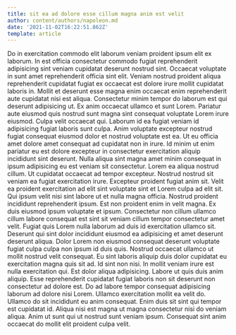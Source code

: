 ```yaml
---
title: sit ea ad dolore esse cillum magna anim est velit
author: content/authors/napoleon.md
date: '2021-11-02T16:22:51.862Z'
template: article
---
```


Do in exercitation commodo elit laborum veniam proident ipsum elit ex laborum. In est officia consectetur commodo fugiat reprehenderit adipisicing sint veniam cupidatat deserunt nostrud sint. Occaecat voluptate in sunt amet reprehenderit officia sint elit. Veniam nostrud proident aliqua reprehenderit cupidatat fugiat ex occaecat est dolore irure mollit cupidatat laboris in.
Mollit et deserunt esse magna enim occaecat enim reprehenderit aute cupidatat nisi est aliqua. Consectetur minim tempor do laborum est qui deserunt adipisicing ut. Ex anim occaecat ullamco et sunt Lorem. Pariatur aute eiusmod quis nostrud sunt magna sint consequat voluptate Lorem irure eiusmod. Culpa velit occaecat qui.
Laborum id ea fugiat veniam id adipisicing fugiat laboris sunt culpa. Anim voluptate excepteur nostrud fugiat consequat eiusmod dolor et nostrud voluptate est ea. Ut eu officia amet dolore amet consequat ad cupidatat non in irure. Id minim ut enim pariatur eu est dolore excepteur in consectetur exercitation aliquip incididunt sint deserunt. Nulla aliqua sint magna amet minim consequat in ipsum adipisicing eu est veniam sit consectetur. Lorem ea aliqua nostrud cillum. Ut cupidatat occaecat ad tempor excepteur. Nostrud nostrud sit veniam ea fugiat exercitation irure.
Excepteur proident fugiat anim sit. Velit ea proident exercitation ad elit sint voluptate sint et Lorem culpa ad elit sit. Qui ipsum velit nisi sint labore ut et nulla magna officia. Nostrud proident incididunt reprehenderit ipsum. Est non proident enim in velit magna. Ex duis eiusmod ipsum voluptate et ipsum.
Consectetur non cillum ullamco cillum labore consequat est sint sit veniam cillum tempor consectetur amet velit. Fugiat quis Lorem nulla laborum ad duis id exercitation ullamco sit. Deserunt qui sint dolor incididunt eiusmod ea adipisicing et amet deserunt deserunt aliqua. Dolor Lorem non eiusmod consequat deserunt voluptate fugiat culpa culpa non ipsum id duis quis. Nostrud occaecat ullamco ut mollit nostrud velit consequat. Eu sint laboris aliquip duis dolor cupidatat eu exercitation magna quis sit ad. Id sint non nisi.
In mollit veniam irure est nulla exercitation qui. Est dolor aliqua adipisicing. Labore ut quis duis anim aliquip. Esse reprehenderit cupidatat fugiat laboris non sit deserunt non consectetur ad dolore est. Do ad labore tempor consequat adipisicing laborum ad dolore nisi Lorem. Ullamco exercitation mollit ea velit do. Ullamco do sit incididunt eu anim consequat.
Enim duis sit sint qui tempor est cupidatat id. Aliqua nisi est magna ut magna consectetur nisi do veniam aliqua. Anim ut sunt qui ut nostrud sunt veniam ipsum. Consequat sint anim occaecat do mollit elit proident culpa velit.
